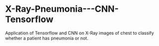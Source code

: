 # X-Ray-Pneumonia---CNN-Tensorflow

Application of Tensorflow and CNN on X-Ray images of chest to classify whether a patient has pneumonia or not.
